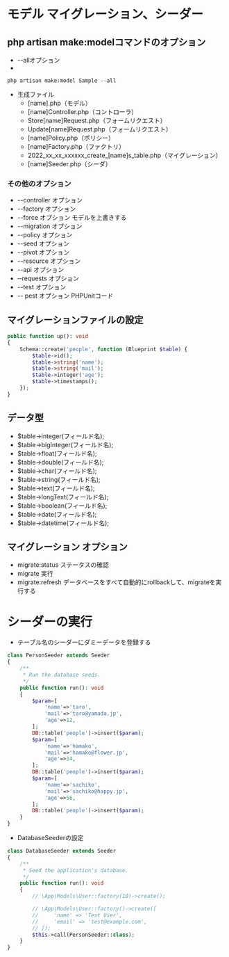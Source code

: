 # モデル マイグレーション、シーダー

## php artisan make:modelコマンドのオプション

- --allオプション
- 
```
php artisan make:model Sample --all
```

- 生成ファイル
    - [name].php（モデル）
    - [name]Controller.php（コントローラ）
    - Store[name]Request.php（フォームリクエスト）
    - Update[name]Request.php（フォームリクエスト）
    - [name]Policy.php（ポリシー）
    - [name]Factory.php（ファクトリ）
    - 2022_xx_xx_xxxxxx_create_[name]s_table.php（マイグレーション）
    - [name]Seeder.php（シーダ）

### その他のオプション

- --controller オプション
- --factory オプション
- --force オプション モデルを上書きする
- --migration オプション
- --policy オプション
- --seed オプション
- --pivot オプション
- --resource オプション
- --api オプション
- ‐‐requests オプション
- --test オプション
- -- pest オプション PHPUnitコード

## マイグレーションファイルの設定

```php
public function up(): void
{
    Schema::create('people', function (Blueprint $table) {
        $table->id();
        $table->string('name');
        $table->string('mail');
        $table->integer('age');
        $table->timestamps();
    });
}
```

## データ型

- $table->integer(フィールド名);
- $table->bigInteger(フィールド名);
- $table->float(フィールド名);
- $table->double(フィールド名);
- $table->char(フィールド名);
- $table->string(フィールド名);
- $table->text(フィールド名);
- $table->longText(フィールド名);
- $table->boolean(フィールド名);
- $table->date(フィールド名);
- $table->datetime(フィールド名);

## マイグレーション オプション

- migrate:status ステータスの確認
- migrate 実行
- migrate:refresh データベースをすべて自動的にrollbackして、migrateを実行する

# シーダーの実行

- テーブル名のシーダーにダミーデータを登録する

```php
class PersonSeeder extends Seeder
{
    /**
     * Run the database seeds.
     */
    public function run(): void
    {
        $param=[
            'name'=>'taro',
            'mail'=>'taro@yamada.jp',
            'age'=>12,
        ];
        DB::table('people')->insert($param);
        $param=[
            'name'=>'hamako',
            'mail'=>'hamako@flower.jp',
            'age'=>34,
        ];
        DB::table('people')->insert($param);
        $param=[
            'name'=>'sachiko',
            'mail'=>'sachiko@happy.jp',
            'age'=>56,
        ];
        DB::table('people')->insert($param);
    }
}
```

- DatabaseSeederの設定

```php
class DatabaseSeeder extends Seeder
{
    /**
     * Seed the application's database.
     */
    public function run(): void
    {
        // \App\Models\User::factory(10)->create();

        // \App\Models\User::factory()->create([
        //     'name' => 'Test User',
        //     'email' => 'test@example.com',
        // ]);
        $this->call(PersonSeeder::class);
    }
}
```

